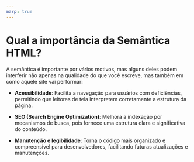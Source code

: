 ```yaml
---
marp: true
---
```


# Qual a importância da Semântica HTML?

A semântica é importante por vários motivos, mas alguns deles podem interferir não apenas na qualidade do que você escreve, mas também em como aquele site vai performar:

- **Acessibilidade**: Facilita a navegação para usuários com deficiências, permitindo que leitores de tela interpretem corretamente a estrutura da página.

- **SEO (Search Engine Optimization)**: Melhora a indexação por mecanismos de busca, pois fornece uma estrutura clara e significativa do conteúdo.

- **Manutenção e legibilidade**: Torna o código mais organizado e compreensível para desenvolvedores, facilitando futuras atualizações e manutenções.
